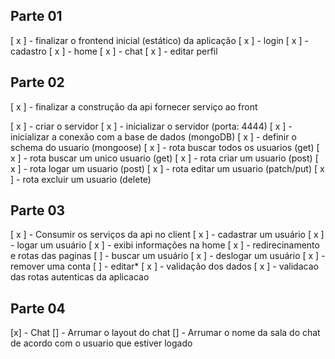 ## Parte 01

[ x ] - finalizar o frontend inicial (estático) da aplicação
[ x ] - login
[ x ] - cadastro
[ x ] - home
[ x ] - chat
[ x ] - editar perfil

## Parte 02 

[ x ] - finalizar a construção da api fornecer serviço ao front

[ x ] - criar o servidor 
[ x ] - inicializar o servidor (porta: 4444)
[ x ] - inicializar a conexão com a base de dados (mongoDB)
[ x ] - definir o schema do usuario (mongoose)
[ x ] - rota buscar todos os usuarios (get)
[ x ] - rota buscar um unico usuario (get)
[ x ] - rota criar um usuario (post)
[ x ] - rota logar um usuario (post)
[ x ] - rota editar um usuario (patch/put)
[ x ] - rota excluir um usuario (delete)

## Parte 03

[ x ] - Consumir os serviços da api no client
[ x ] - cadastrar um usuário
[ x ] - logar um usuário
[ x ] - exibi informações na home
[ x ] - redirecinamento e rotas das paginas
[ ] - buscar um usuário
[ x ] - deslogar um usuário
[ x ] - remover uma conta
[ ] - editar*
[ x ] - validação dos dados
[ x ] - validacao das rotas autenticas da aplicacao


## Parte 04 

[x] - Chat
[] - Arrumar o layout do chat
[] - Arrumar o nome da sala do chat de acordo com o usuario que estiver logado